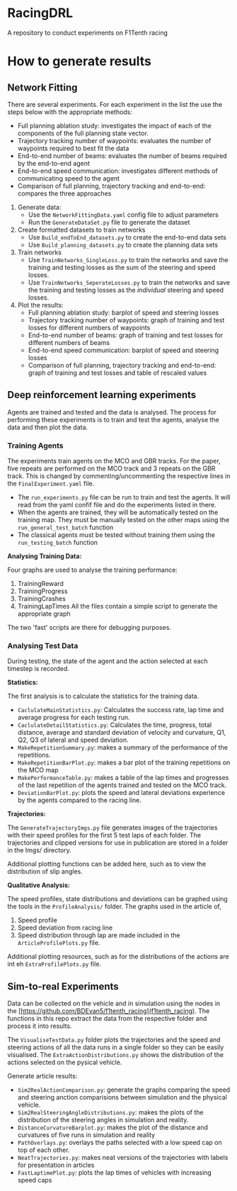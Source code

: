 # RacingDRL
A repository to conduct experiments on F1Tenth racing

# How to generate results

## Network Fitting

There are several experiments. For each experiment in the list the use the steps below with the appropriate methods:
- Full planning ablation study: investigates the impact of each of the components of the full planning state vector.
- Trajectory tracking number of waypoints: evaluates the number of waypoints required to best fit the data
- End-to-end number of beams: evaluates the number of beams required by the end-to-end agent
- End-to-end speed communication: investigates different methods of communicating speed to the agent
- Comparison of full planning, trajectory tracking and end-to-end: compares the three approaches


1. Generate data: 
    - Use the `NetworkFittingData.yaml` config file to adjust parameters
    - Run the `GenerateDataSet.py` file to generate the dataset
2. Create formatted datasets to train networks
    - Use `Build_endToEnd_datasets.py` to create the end-to-end data sets
    - Use `Build_planning_datasets.py` to create the planning data sets
3. Train networks
    - Use `TrainNetworks_SingleLoss.py` to train the networks and save the training and testing losses as the sum of the steering and speed losses.
    - Use `TrainNetworks_SeperateLosses.py` to train the networks and save the training and testing losses as the *individual* steering and speed losses.
4. Plot the results:
    - Full planning ablation study: barplot of speed and steering losses
    - Trajectory tracking number of waypoints: graph of training and test losses for different numbers of waypoints
    - End-to-end number of beams: graph of training and test losses for different numbers of beams
    - End-to-end speed communication: barplot of speed and steering losses
    - Comparison of full planning, trajectory tracking and end-to-end: graph of training and test losses and table of rescaled values


## Deep reinforcement learning experiments

Agents are trained and tested and the data is analysed.
The process for performing these experiments is to train and test the agents, analyse the data and then plot the data.


### Training Agents

The experiments train agents on the MCO and GBR tracks.
For the paper, five repeats are performed on the MCO track and 3 repeats on the GBR track. This is changed by commenting/uncommenting the respective lines in the `FinalExperiment.yaml` file.
- The `run_experiments.py` file can be run to train and test the agents. It will read from the yaml confif file and do the experiments listed in there.
- When the agents are trained, they will be automatically tested on the training map. They must be manually tested on the other maps using the `run_general_test_batch` function
- The classical agents must be tested without training them using the `run_testing_batch` function

**Analysing Training Data:**

Four graphs are used to analyse the training performance:
1. TrainingReward
2. TrainingProgress
3. TrainingCrashes
4. TrainingLapTimes
All the files contain a simple script to generate the appropriate graph

The two 'fast' scripts are there for debugging purposes.

### Analysing Test Data

During testing, the state of the agent and the action selected at each timestep is recorded.

**Statistics:**

The first analysis is to calculate the statistics for the training data.

- `CaclulateMainStatistics.py`: Calculates the success rate, lap time and average progress for each testing run.
- `CaclulateDetailStatistics.py`: Calculates the time, progress, total distance, average and standard deviation of velocity and curvature, Q1, Q2, Q3 of lateral and speed deviation.
- `MakeRepetitionSummary.py`: makes a summary of the performance of the repetitions.
- `MakeRepetitionBarPlot.py`: makes a bar plot of the training repetitions on the MCO map
- `MakePerformanceTable.py`: makes a table of the lap times and progresses of the last repetition of the agents trained and tested on the MCO track.
- `DeviationBarPlot.py`: plots the speed and lateral deviations experience by the agents compared to the racing line.

**Trajectories:**

The `GenerateTrajectoryImgs.py` file generates images of the trajectories with their speed profiles for the first 5 test laps of each folder.
The trajectories and clipped versions for use in publication are stored in a folder in the Imgs/ directory.

Additional plotting functions can be added here, such as to view the distribution of slip angles.


**Qualitative Analysis:**

The speed profiles, state distributions and deviations can be graphed using the tools in the `ProfileAnalysis/` folder.
The graphs used in the article of,
1. Speed profile 
2. Speed deviation from racing line
3. Speed distribution through lap
are made included in the `ArticleProfilePlots.py` file.

Additional plotting resources, such as for the distributions of the actions are int eh `ExtraProfilePlots.py` file.

## Sim-to-real Experiments

Data can be collected on the vehicle and in simulation using the nodes in the [https://github.com/BDEvan5/f1tenth_racing](f1tenth_racing).
The functions in this repo extract the data from the respective folder and process it into results.

The `VisualiseTestData.py` folder plots the trajectories and the speed and steering actions of all the data runs in a single folder so they can be easily visualised.
The `ExtraActionDistributions.py` shows the distribution of the actions selected on the pysical vehicle.

Generate article results:
- `Sim2RealActionComparison.py`: generate the graphs comparing the speed and steering anction comparisions between simulation and the physical vehicle.
- `Sim2RealSteeringAngleDistributions.py`: makes the plots of the distribution of the steering angles in simulation and reality.
- `DistanceCurvatureBarplot.py`: makes the plot of the distance and curvatures of five runs in simulation and reality
- `PathOverlays.py`: overlays the paths selected with a low speed cap on top of each other.
- `NeatTrajectories.py`: makes neat versions of the trajectories with labels for presentation in articles
- `FastLaptimePlot.py`: plots the lap times of vehicles with increasing speed caps



